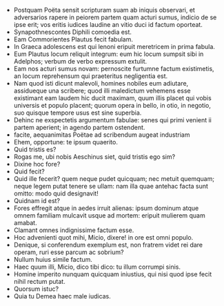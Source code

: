 * Postquam Poëta sensit scripturam suam ab iniquis observari, et adversarios rapere in peiorem partem quam acturi sumus, indicio de se ipse erit; vos eritis iudices laudine an vitio duci id factum oporteat.
* Synapothnescontes Diphili comoedia est.
* Eam Commorientes Plautus fecit fabulam.
* In Graeca adolescens est qui lenoni eripuit meretricem in prima fabula.
* Eum Plautus locum reliquit integrum: eum hic locum sumpsit sibi in Adelphos; verbum de verbo expressum extulit.
* Eam nos acturi sumus novam: pernoscite furtumne factum existimetis, an locum reprehensum qui praeteritus negligentia est.
* Nam quod isti dicunt malevoli, homines nobiles eum adiutare, assidueque una scribere; quod illi maledictum vehemens esse existimant eam laudem hic ducit maximam, quum illis placet qui vobis universis et populo placent; quorum opera in bello, in otio, in negotio, suo quisque tempore usus est sine superbia.
* Dehinc ne exspectetis argumentum fabulae: senes qui primi venient ii partem aperient; in agendo partem ostendent.
* facite, aequanimitas Poëtae ad scribendum augeat industriam
* Ehem, opportune: te ipsum quaerito.
* Quid tristis es?
* Rogas me, ubi nobis Aeschinus siet, quid tristis ego sim?
* Dixine hoc fore?
* Quid fecit?
* Quid ille fecerit? quem neque pudet quicquam; nec metuit quemquam; neque legem putat tenere se ullam: nam illa quae antehac facta sunt omitto: modo quid designavit!
* Quidnam id est?
* Fores effregit atque in aedes irruit alienas: ipsum dominum atque omnem familiam mulcavit usque ad mortem: eripuit mulierem quam amabat.
* Clamant omnes indignissime factum esse.
* Hoc advenienti quot mihi, Micio, dixere! in ore est omni populo.
* Denique, si conferendum exemplum est, non fratrem videt rei dare operam, ruri esse parcum ac sobrium?
* Nullum huius simile factum.
* Haec quum illi, Micio, dico tibi dico: tu illum corrumpi sinis.
* Homine imperito nunquam quicquam iniustius, qui nisi quod ipse fecit nihil rectum putat.
* Quorsum istuc?
* Quia tu Demea haec male iudicas.
